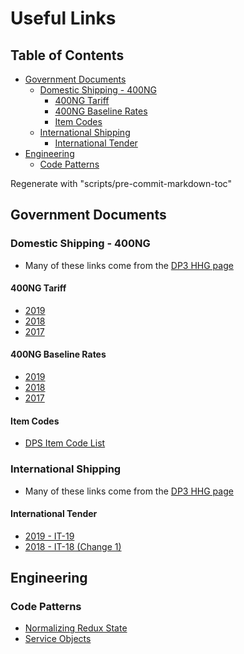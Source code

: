 # Useful Links

## Table of Contents

<!-- toc -->

* [Government Documents](#government-documents)
  * [Domestic Shipping - 400NG](#domestic-shipping---400ng)
    * [400NG Tariff](#400ng-tariff)
    * [400NG Baseline Rates](#400ng-baseline-rates)
    * [Item Codes](#item-codes)
  * [International Shipping](#international-shipping)
    * [International Tender](#international-tender)
* [Engineering](#engineering)
  * [Code Patterns](#code-patterns)

Regenerate with "scripts/pre-commit-markdown-toc"

<!-- tocstop -->

## Government Documents

### Domestic Shipping - 400NG

* Many of these links come from the [DP3 HHG page](https://www.ustranscom.mil/dp3/hhg.cfm)

#### 400NG Tariff

* [2019](https://www.ustranscom.mil/dp3/docs/hhg/2019%20400NG%20Tariff.pdf)
* [2018](https://www.ustranscom.mil/dp3/docs/hhg/2018%20400NG%20Tariff.pdf)
* [2017](https://www.ustranscom.mil/dp3/docs/hhg/2017%20400NG%20Tariff.pdf)

#### 400NG Baseline Rates

* [2019](https://www.ustranscom.mil/dp3/docs/hhg/2019%20400NG%20Baseline%20Rates.xls)
* [2018](https://www.ustranscom.mil/dp3/docs/hhg/2018%20400NG%20Baseline%20Rates.zip)
* [2017](https://www.ustranscom.mil/dp3/docs/hhg/2017%20400NG%20Baseline%20Rates.zip)

#### Item Codes

* [DPS Item Code List](https://www.ustranscom.mil/dp3/docs/hhg/DPS%20Item%20Code%20List.xls)

### International Shipping

* Many of these links come from the [DP3 HHG page](https://www.ustranscom.mil/dp3/hhg.cfm)

#### International Tender

* [2019 - IT-19](https://www.ustranscom.mil/dp3/docs/hhg/2019%20IT.pdf)
* [2018 - IT-18 (Change 1)](https://www.ustranscom.mil/dp3/docs/hhg/IT-18%20Change%201.pdf)

## Engineering

### Code Patterns

* [Normalizing Redux State](https://redux.js.org/recipes/structuring-reducers/normalizing-state-shape)
* [Service Objects](https://hackernoon.com/service-objects-in-ruby-on-rails-and-you-79ca8a1c946e)
